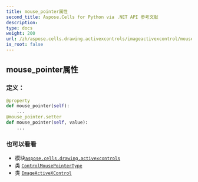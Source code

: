 ```yaml
---
title: mouse_pointer属性
second_title: Aspose.Cells for Python via .NET API 参考文献
description:
type: docs
weight: 200
url: /zh/aspose.cells.drawing.activexcontrols/imageactivexcontrol/mouse_pointer/
is_root: false
---
```

## mouse_pointer属性
### 定义：
```python
@property
def mouse_pointer(self):
    ...
@mouse_pointer.setter
def mouse_pointer(self, value):
    ...
```

### 也可以看看
* 模块[`aspose.cells.drawing.activexcontrols`](../../)
* 类 [`ControlMousePointerType`](/cells/python-net/zh/aspose.cells.drawing.activexcontrols/controlmousepointertype)
* 类 [`ImageActiveXControl`](/cells/python-net/zh/aspose.cells.drawing.activexcontrols/imageactivexcontrol)
